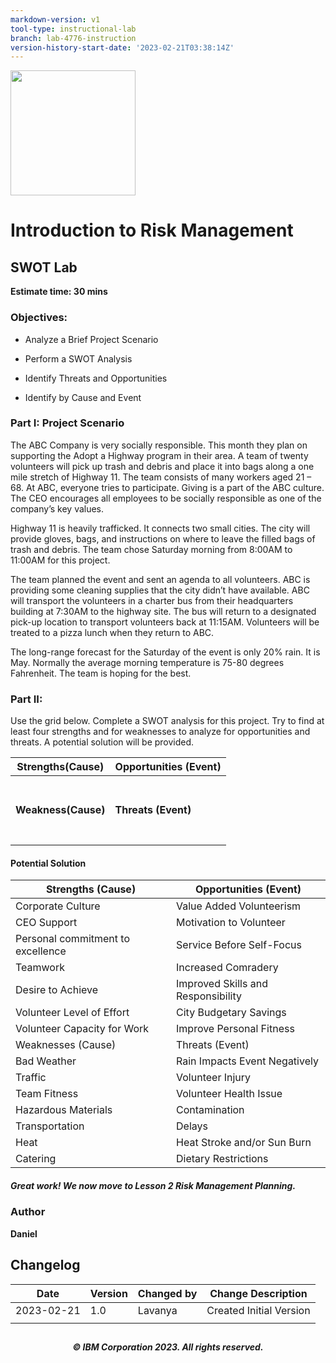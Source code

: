 ```yaml
---
markdown-version: v1
tool-type: instructional-lab
branch: lab-4776-instruction
version-history-start-date: '2023-02-21T03:38:14Z'
---
```

<img src="/images/IDSN-logo.png" width=200/>

# Introduction to Risk Management
## SWOT Lab

**Estimate time: 30 mins**

### Objectives:

- Analyze a Brief Project Scenario

- Perform a SWOT Analysis

- Identify Threats and Opportunities

- Identify by Cause and Event



### Part I:  Project Scenario

The ABC Company is very socially responsible. This month they plan on supporting the Adopt a Highway program in their area.  A team of twenty volunteers will pick up trash and debris and place it into bags along a one mile stretch of Highway 11. The team consists of many workers aged 21 – 68.  At ABC, everyone tries to participate.  Giving is a part of the ABC culture. The CEO encourages all employees to be socially responsible as one of the company’s key values.

Highway 11 is heavily trafficked.  It connects two small cities.  The city will provide gloves, bags, and instructions on where to leave the filled bags of trash and debris.  The team chose Saturday morning from 8:00AM to 11:00AM for this project.

The team planned the event and sent an agenda to all volunteers.  ABC is providing some cleaning supplies that the city didn’t have available.  ABC will transport the volunteers in a charter bus from their headquarters building at 7:30AM to the highway site.  The bus will return to a designated pick-up location to transport volunteers back at 11:15AM. Volunteers will be treated to a pizza lunch when they return to ABC.

The long-range forecast for the Saturday of the event is only 20% rain.  It is May.  Normally the average morning temperature is 75-80 degrees Fahrenheit.  The team is hoping for the best.


### Part II:

Use the grid below.  Complete a SWOT analysis for this project.  Try to find at least four strengths and for weaknesses to analyze for opportunities and threats. A potential solution will be provided.

|  Strengths(Cause) |Opportunities (Event)   |
| ------------ | ------------ |
|   |   |
|   |   |
|   |   |
|   |   |
|   |   |
|   |   |
|   |   |
|  **Weakness(Cause)** |**Threats (Event)**   |
|   |   |
|   |   |
|   |   |
|   |   |
|   |   |
|   |   |
|   |   |

#### Potential Solution

|  Strengths (Cause) |  Opportunities (Event) |
| ------------ | ------------ |
|Corporate Culture |Value Added Volunteerism|
|CEO Support|Motivation to Volunteer|
|Personal commitment to excellence|Service Before Self-Focus|
|Teamwork|Increased Comradery|
|Desire to Achieve|Improved Skills and Responsibility|
|Volunteer Level of Effort|City Budgetary Savings|
|Volunteer Capacity for Work|Improve Personal Fitness|
|Weaknesses (Cause)|Threats (Event)|
|Bad Weather|Rain Impacts Event Negatively|
|Traffic|Volunteer Injury|
|Team Fitness|Volunteer Health Issue|
|Hazardous Materials|Contamination|
|Transportation|Delays|
|Heat|Heat Stroke and/or Sun Burn|
|Catering|Dietary Restrictions|

##### Great work!  We now move to Lesson 2 Risk Management Planning.

### Author
**Daniel**


## Changelog

| Date | Version | Changed by | Change Description |
|------|--------|--------|---------|
| 2023-02-21 | 1.0 | Lavanya | Created Initial Version |
|   |   |   |   |

## <h5 align="center"> © IBM Corporation 2023. All rights reserved. <h5/>


